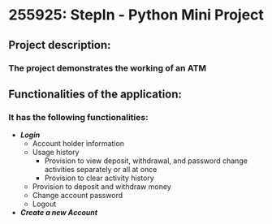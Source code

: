 # 255925: StepIn - Python Mini Project

## Project description:
### The project demonstrates the working of an ATM

## Functionalities of the application:
### It has the following functionalities:
- _**Login**_
  - Account holder information
  - Usage history
    - Provision to view deposit, withdrawal, and password change activities separately or all at once
    - Provision to clear activity history
  - Provision to deposit and withdraw money
  - Change account password
  - Logout
- _**Create a new Account**_
  